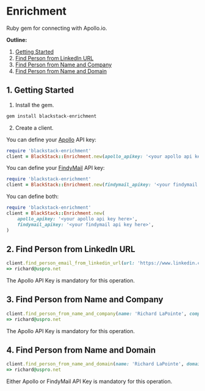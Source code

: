 # Enrichment

Ruby gem for connecting with Apollo.io.

**Outline:**

1. [Getting Started](#1-getting-started)
2. [Find Person from LinkedIn URL](#2-find-person-from-linkedin-url)
3. [Find Person from Name and Company](#3-find-person-from-name-and-company)
4. [Find Person from Name and Domain](#4-find-person-from-name-and-domain)

## 1. Getting Started

1. Install the gem.

```bash
gem install blackstack-enrichment
```

2. Create a client.

You can define your [Apollo](https://www.apollo.io) API key:

```ruby
require 'blackstack-enrichment'
client = BlackStack::Enrichment.new(apollo_apikey: '<your apollo api key here>')
```

You can define your [FindyMail](https://findymail.com) API key:

```ruby
require 'blackstack-enrichment'
client = BlackStack::Enrichment.new(findymail_apikey: '<your findymail api key here>')
```

You can define both:

```ruby
require 'blackstack-enrichment'
client = BlackStack::Enrichment.new(
    apollo_apikey: '<your apollo api key here>',
    findymail_apikey: '<your findymail api key here>',
)
```

## 2. Find Person from LinkedIn URL

```ruby
client.find_person_email_from_linkedin_url(url: 'https://www.linkedin.com/in/richardglapointe')
=> richard@uspro.net
```

The Apollo API Key is mandatory for this operation.

## 3. Find Person from Name and Company

```ruby
client.find_person_from_name_and_company(name: 'Richard LaPointe', company: 'USPRO')
=> richard@uspro.net
```

The Apollo API Key is mandatory for this operation.

## 4. Find Person from Name and Domain

```ruby
client.find_person_from_name_and_domain(name: 'Richard LaPointe', domain: 'uspro.net')
=> richard@uspro.net
```

Either Apollo or FindyMail API Key is mandatory for this operation.
